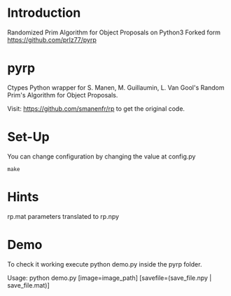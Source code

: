 Introduction
============
Randomized Prim Algorithm for Object Proposals on Python3
Forked form https://github.com/prlz77/pyrp

pyrp
====

Ctypes Python wrapper for S. Manen, M. Guillaumin, L. Van Gool's Random Prim's Algorithm for Object Proposals.

Visit: https://github.com/smanenfr/rp to get the original code.

Set-Up
======
You can change configuration by changing the value at config.py



```
make
```

Hints
=====

rp.mat parameters translated to rp.npy


Demo
====

To check it working execute python demo.py inside the pyrp folder.

Usage:
	python demo.py [image=image_path] [savefile=(save_file.npy | save_file.mat)]
